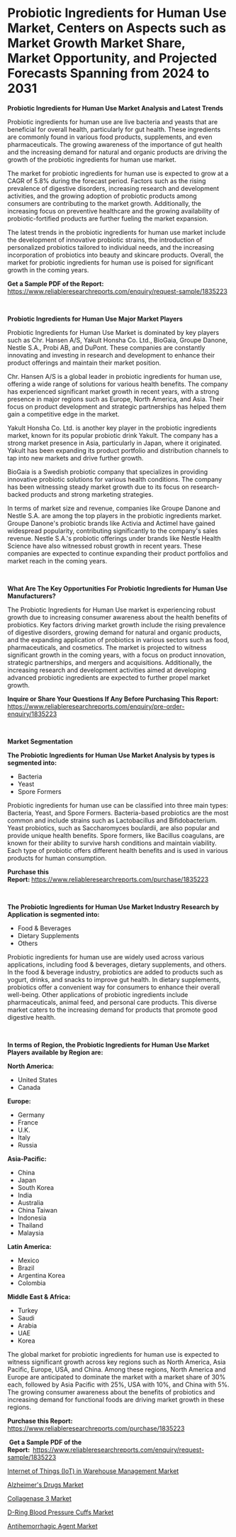 <p><h1>Probiotic Ingredients for Human Use Market, Centers on Aspects such as Market Growth Market Share, Market Opportunity, and Projected Forecasts Spanning from 2024 to 2031</h1></p><p><strong>Probiotic Ingredients for Human Use Market Analysis and Latest Trends</strong></p>
<p><p>Probiotic ingredients for human use are live bacteria and yeasts that are beneficial for overall health, particularly for gut health. These ingredients are commonly found in various food products, supplements, and even pharmaceuticals. The growing awareness of the importance of gut health and the increasing demand for natural and organic products are driving the growth of the probiotic ingredients for human use market.</p><p>The market for probiotic ingredients for human use is expected to grow at a CAGR of 5.8% during the forecast period. Factors such as the rising prevalence of digestive disorders, increasing research and development activities, and the growing adoption of probiotic products among consumers are contributing to the market growth. Additionally, the increasing focus on preventive healthcare and the growing availability of probiotic-fortified products are further fueling the market expansion.</p><p>The latest trends in the probiotic ingredients for human use market include the development of innovative probiotic strains, the introduction of personalized probiotics tailored to individual needs, and the increasing incorporation of probiotics into beauty and skincare products. Overall, the market for probiotic ingredients for human use is poised for significant growth in the coming years.</p></p>
<p><strong>Get a Sample PDF of the Report:&nbsp;</strong> <a href="https://www.reliableresearchreports.com/enquiry/request-sample/1835223">https://www.reliableresearchreports.com/enquiry/request-sample/1835223</a></p>
<p>&nbsp;</p>
<p><strong>Probiotic Ingredients for Human Use Major Market Players</strong></p>
<p><p>Probiotic Ingredients for Human Use Market is dominated by key players such as Chr. Hansen A/S, Yakult Honsha Co. Ltd., BioGaia, Groupe Danone, Nestle S.A., Probi AB, and DuPont. These companies are constantly innovating and investing in research and development to enhance their product offerings and maintain their market position.</p><p>Chr. Hansen A/S is a global leader in probiotic ingredients for human use, offering a wide range of solutions for various health benefits. The company has experienced significant market growth in recent years, with a strong presence in major regions such as Europe, North America, and Asia. Their focus on product development and strategic partnerships has helped them gain a competitive edge in the market.</p><p>Yakult Honsha Co. Ltd. is another key player in the probiotic ingredients market, known for its popular probiotic drink Yakult. The company has a strong market presence in Asia, particularly in Japan, where it originated. Yakult has been expanding its product portfolio and distribution channels to tap into new markets and drive further growth.</p><p>BioGaia is a Swedish probiotic company that specializes in providing innovative probiotic solutions for various health conditions. The company has been witnessing steady market growth due to its focus on research-backed products and strong marketing strategies.</p><p>In terms of market size and revenue, companies like Groupe Danone and Nestle S.A. are among the top players in the probiotic ingredients market. Groupe Danone's probiotic brands like Activia and Actimel have gained widespread popularity, contributing significantly to the company's sales revenue. Nestle S.A.'s probiotic offerings under brands like Nestle Health Science have also witnessed robust growth in recent years. These companies are expected to continue expanding their product portfolios and market reach in the coming years.</p></p>
<p>&nbsp;</p>
<p><strong>What Are The Key Opportunities For Probiotic Ingredients for Human Use Manufacturers?</strong></p>
<p><p>The Probiotic Ingredients for Human Use market is experiencing robust growth due to increasing consumer awareness about the health benefits of probiotics. Key factors driving market growth include the rising prevalence of digestive disorders, growing demand for natural and organic products, and the expanding application of probiotics in various sectors such as food, pharmaceuticals, and cosmetics. The market is projected to witness significant growth in the coming years, with a focus on product innovation, strategic partnerships, and mergers and acquisitions. Additionally, the increasing research and development activities aimed at developing advanced probiotic ingredients are expected to further propel market growth.</p></p>
<p><strong>Inquire or Share Your Questions If Any Before Purchasing This Report:</strong> <a href="https://www.reliableresearchreports.com/enquiry/pre-order-enquiry/1835223">https://www.reliableresearchreports.com/enquiry/pre-order-enquiry/1835223</a></p>
<p>&nbsp;</p>
<p><strong>Market Segmentation</strong></p>
<p><strong>The Probiotic Ingredients for Human Use Market Analysis by types is segmented into:</strong></p>
<p><ul><li>Bacteria</li><li>Yeast</li><li>Spore Formers</li></ul></p>
<p><p>Probiotic ingredients for human use can be classified into three main types: Bacteria, Yeast, and Spore Formers. Bacteria-based probiotics are the most common and include strains such as Lactobacillus and Bifidobacterium. Yeast probiotics, such as Saccharomyces boulardii, are also popular and provide unique health benefits. Spore formers, like Bacillus coagulans, are known for their ability to survive harsh conditions and maintain viability. Each type of probiotic offers different health benefits and is used in various products for human consumption.</p></p>
<p><strong>Purchase this Report:&nbsp;</strong><a href="https://www.reliableresearchreports.com/purchase/1835223">https://www.reliableresearchreports.com/purchase/1835223</a></p>
<p>&nbsp;</p>
<p><strong>The Probiotic Ingredients for Human Use Market Industry Research by Application is segmented into:</strong></p>
<p><ul><li>Food & Beverages</li><li>Dietary Supplements</li><li>Others</li></ul></p>
<p><p>Probiotic ingredients for human use are widely used across various applications, including food & beverages, dietary supplements, and others. In the food & beverage industry, probiotics are added to products such as yogurt, drinks, and snacks to improve gut health. In dietary supplements, probiotics offer a convenient way for consumers to enhance their overall well-being. Other applications of probiotic ingredients include pharmaceuticals, animal feed, and personal care products. This diverse market caters to the increasing demand for products that promote good digestive health.</p></p>
<p>&nbsp;</p>
<p><strong>In terms of Region, the Probiotic Ingredients for Human Use Market Players available by Region are:</strong></p>
<p>
    <p> <strong> North America: </strong>
        <ul>
            <li>United States</li>
            <li>Canada</li>
        </ul>
        </p> 
    <p> <strong> Europe: </strong>
        <ul>
            <li>Germany</li>
            <li>France</li>
            <li>U.K.</li>
            <li>Italy</li>
            <li>Russia</li>
        </ul>
        </p> 
    <p> <strong> Asia-Pacific: </strong>
        <ul>
            <li>China</li>
            <li>Japan</li>
            <li>South Korea</li>
            <li>India</li>
            <li>Australia</li>
            <li>China Taiwan</li>
            <li>Indonesia</li>
            <li>Thailand</li>
            <li>Malaysia</li>
        </ul>
        </p> 
    <p> <strong> Latin America: </strong>
        <ul>
            <li>Mexico</li>
            <li>Brazil</li>
            <li>Argentina Korea</li>
            <li>Colombia</li>
        </ul>
        </p> 
    <p> <strong> Middle East & Africa: </strong>
        <ul>
            <li>Turkey</li>
            <li>Saudi</li>
            <li>Arabia</li>
            <li>UAE</li>
            <li>Korea</li>
        </ul>
    </p>
    </p>
<p><p>The global market for probiotic ingredients for human use is expected to witness significant growth across key regions such as North America, Asia Pacific, Europe, USA, and China. Among these regions, North America and Europe are anticipated to dominate the market with a market share of 30% each, followed by Asia Pacific with 25%, USA with 10%, and China with 5%. The growing consumer awareness about the benefits of probiotics and increasing demand for functional foods are driving market growth in these regions.</p></p>
<p><strong>Purchase this Report: </strong><a href="https://www.reliableresearchreports.com/purchase/1835223">https://www.reliableresearchreports.com/purchase/1835223</a></p>
<p>&nbsp;<strong>Get a Sample PDF of the Report:&nbsp;&nbsp;</strong><a href="https://www.reliableresearchreports.com/enquiry/request-sample/1835223">https://www.reliableresearchreports.com/enquiry/request-sample/1835223</a></p>
<p><strong></strong></p>
<p><p><a href="https://github.com/myacatherineblakecaczo9vcsw/Market-Research-Report-List-1/blob/main/internet-of-things-iot-in-warehouse-management-market.md">Internet of Things (IoT) in Warehouse Management Market</a></p><p><a href="https://medium.com/@entelaloshi55/alzheimers-drugs-market-furnishes-information-on-market-share-market-trends-and-market-growth-3e58c22dd363">Alzheimer's Drugs Market</a></p><p><a href="https://medium.com/@entelaloshi55/decoding-collagenase-3-market-metrics-market-share-trends-and-growth-patterns-368338075c98">Collagenase 3 Market</a></p><p><a href="https://github.com/okotobwrhuteie/Market-Research-Report-List-1/blob/main/d-ring-blood-pressure-cuffs-market.md">D-Ring Blood Pressure Cuffs Market</a></p><p><a href="https://medium.com/@entelaloshi55/antihemorrhagic-agent-market-research-report-its-history-and-forecast-2024-to-2031-7e159fa82053">Antihemorrhagic Agent Market</a></p></p>